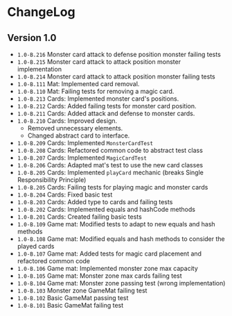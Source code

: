 # ChangeLog

## Version 1.0

- ``1.0-B.216`` Monster card attack to defense position monster failing tests
- ``1.0-B.215`` Monster card attack to attack position monster implementation
- ``1.0-B.214`` Monster card attack to attack position monster failing tests
- ``1.0-B.111`` Mat: Implemented card removal.
- ``1.0-B.110`` Mat: Failing tests for removing a magic card. 
- ``1.0-B.213`` Cards: Implemented monster card's positions.
- ``1.0-B.212`` Cards: Added failing tests for monster card position.
- ``1.0-B.211`` Cards: Added attack and defense to monster cards.
- ``1.0-B.210`` Cards: Improved design.
    - Removed unnecessary elements.
    - Changed abstract card to interface.          
- ``1.0-B.209`` Cards: Implemented ``MonsterCardTest``
- ``1.0-B.208`` Cards: Refactored common code to abstract test class
- ``1.0-B.207`` Cards: Implemented ``MagicCardTest``
- ``1.0-B.206`` Cards: Adapted mat's test to use the new card classes
- ``1.0-B.205`` Cards: Implemented ``playCard`` mechanic (breaks Single Responsibility
    Principle)
- ``1.0-B.205`` Cards: Failing tests for playing magic and monster cards
- ``1.0-B.204`` Cards: Fixed basic test
- ``1.0-B.203`` Cards: Added type to cards and failing tests
- ``1.0-B.202`` Cards: Implemented equals and hashCode methods
- ``1.0-B.201`` Cards: Created failing basic tests
- ``1.0-B.109`` Game mat: Modified tests to adapt to new equals and hash methods
- ``1.0-B.108`` Game mat: Modified equals and hash methods to consider the played cards
- ``1.0-B.107`` Game mat: Added tests for magic card placement and refactored common code
- ``1.0-B.106`` Game mat: Implemented monster zone max capacity
- ``1.0-B.105`` Game mat: Monster zone max cards failing test 
- ``1.0-B.104`` Game mat: Monster zone passing test (wrong implementation) 
- ``1.0-B.103`` Monster zone GameMat failing test
- ``1.0-B.102`` Basic GameMat passing test
- ``1.0-B.101`` Basic GameMat failing test